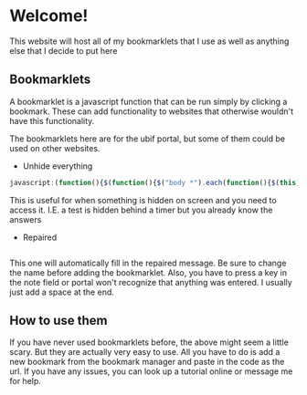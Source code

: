 # Welcome!

This website will host all of my bookmarklets that I use as well as anything else that I decide to put here

  
## Bookmarklets

A bookmarklet is a javascript function that can be run simply by clicking a bookmark. These can add functionality to websites that otherwise wouldn't have this functionality.

The bookmarklets here are for the ubif portal, but some of them could be used on other websites.

- Unhide everything

```javascript 
javascript:(function(){$(function(){$("body *").each(function(){$(this).removeAttr("style"),$(this).removeClass("hidden")})})})()
```
This is useful for when something is hidden on screen and you need to access it. I.E. a test is hidden behind a timer but you already know the answers
    
- Repaired

```javascript javascript:(function(){document.getElementsByClassName("note-editable")[0].children[0].innerText="Hi this is <Name> with uBreakiFix. Your repair is complete, our final quality approval has been completed, and your device is now ready for pickup! When you come in make sure and ask your tech about our Home+ Protection Program, exclusive to our ubreakifix customers."})()
```

This one will automatically fill in the repaired message. Be sure to change the name before adding the bookmarklet. Also, you have to press a key in the note field or portal won't recognize that anything was entered. I usually just add a space at the end.

## How to use them

If you have never used bookmarklets before, the above might seem a little scary. But they are actually very easy to use. All you have to do is add a new bookmark from the bookmark manager and paste in the code as the url. If you have any issues, you can look up a tutorial online or message me for help.
